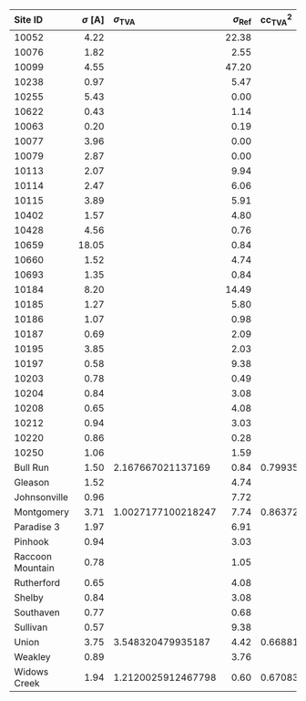 | Site ID          |   $\sigma$ [A] | $\sigma_\text{TVA}$   |   $\sigma_\text{Ref}$ | $\text{cc}^2_\text{TVA}$   |   $\text{cc}^2_\text{Ref}$ | $\text{pe}_\text{TVA}$   | $\text{pe}_\text{Ref}$   |
|:-----------------|---------------:|:----------------------|----------------------:|:---------------------------|---------------------------:|:-------------------------|:-------------------------|
| 10052            |           4.22 |                       |                 22.38 |                            |                       0.45 |                          | -21.061227080508655      |
| 10076            |           1.82 |                       |                  2.55 |                            |                       0.25 |                          | -1.0111284424054992      |
| 10099            |           4.55 |                       |                 47.20 |                            |                       0.49 |                          |                          |
| 10238            |           0.97 |                       |                  5.47 |                            |                       0.04 |                          | -33.68087829909505       |
| 10255            |           5.43 |                       |                  0.00 |                            |                     nan    |                          | -0.013628815738359723    |
| 10622            |           0.43 |                       |                  1.14 |                            |                       0.19 |                          |                          |
| 10063            |           0.20 |                       |                  0.19 |                            |                       0.57 |                          | 0.5302365076704099       |
| 10077            |           3.96 |                       |                  0.00 |                            |                     nan    |                          | -0.13684383861833416     |
| 10079            |           2.87 |                       |                  0.00 |                            |                     nan    |                          | -0.00015113029304281156  |
| 10113            |           2.07 |                       |                  9.94 |                            |                       0.54 |                          | -16.550057067965934      |
| 10114            |           2.47 |                       |                  6.06 |                            |                       0.33 |                          | -3.9436681168204206      |
| 10115            |           3.89 |                       |                  5.91 |                            |                       0.69 |                          | 0.18270237012236012      |
| 10402            |           1.57 |                       |                  4.80 |                            |                       0.00 |                          | -9.380738053887013       |
| 10428            |           4.56 |                       |                  0.76 |                            |                       0.41 |                          | 0.18653709129893392      |
| 10659            |          18.05 |                       |                  0.84 |                            |                       0.08 |                          | -0.0734028946092331      |
| 10660            |           1.52 |                       |                  4.74 |                            |                       0.07 |                          | -8.091951167234779       |
| 10693            |           1.35 |                       |                  0.84 |                            |                       0.16 |                          | 0.09996561437346252      |
| 10184            |           8.20 |                       |                 14.49 |                            |                       0.37 |                          | -0.9736077134034635      |
| 10185            |           1.27 |                       |                  5.80 |                            |                       0.45 |                          | -14.658969156972825      |
| 10186            |           1.07 |                       |                  0.98 |                            |                       0.06 |                          | -0.4133617590780252      |
| 10187            |           0.69 |                       |                  2.09 |                            |                       0.28 |                          | -6.035197083484998       |
| 10195            |           3.85 |                       |                  2.03 |                            |                       0.35 |                          | 0.347762524273978        |
| 10197            |           0.58 |                       |                  9.38 |                            |                       0.15 |                          | -253.05016942435321      |
| 10203            |           0.78 |                       |                  0.49 |                            |                       0.10 |                          | 0.01140469559707713      |
| 10204            |           0.84 |                       |                  3.08 |                            |                       0.03 |                          | -12.202316939717223      |
| 10208            |           0.65 |                       |                  4.08 |                            |                       0.17 |                          | -33.96308072406924       |
| 10212            |           0.94 |                       |                  3.03 |                            |                       0.01 |                          | -9.827564119491411       |
| 10220            |           0.86 |                       |                  0.28 |                            |                       0.20 |                          | 0.18659455216570575      |
| 10250            |           1.06 |                       |                  1.59 |                            |                       0.39 |                          | -0.6109812870782394      |
| Bull Run         |           1.50 | 2.167667021137169     |                  0.84 | 0.7993593582951024         |                       0.24 | 0.4979446148375305       | 0.2358225860903932       |
| Gleason          |           1.52 |                       |                  4.74 |                            |                       0.07 |                          | -8.099652545092686       |
| Johnsonville     |           0.96 |                       |                  7.72 |                            |                       0.36 |                          | -55.03356590109437       |
| Montgomery       |           3.71 | 1.0027177100218247    |                  7.74 | 0.863724375276084          |                       0.07 | 0.42977244982074947      | -3.2698636319542977      |
| Paradise 3       |           1.97 |                       |                  6.91 |                            |                       0.23 |                          | -8.911543127490441       |
| Pinhook          |           0.94 |                       |                  3.03 |                            |                       0.01 |                          | -9.85035095007735        |
| Raccoon Mountain |           0.78 |                       |                  1.05 |                            |                       0.54 |                          | 0.17831426390993776      |
| Rutherford       |           0.65 |                       |                  4.08 |                            |                       0.17 |                          | -34.08266612196812       |
| Shelby           |           0.84 |                       |                  3.08 |                            |                       0.03 |                          | -12.235893806727953      |
| Southaven        |           0.77 |                       |                  0.68 |                            |                       0.26 |                          | 0.10831716733895103      |
| Sullivan         |           0.57 |                       |                  9.38 |                            |                       0.15 |                          | -254.1218409444743       |
| Union            |           3.75 | 3.548320479935187     |                  4.42 | 0.6688167867134012         |                       0.36 | 0.6515124393831354       | 0.034811621149010596     |
| Weakley          |           0.89 |                       |                  3.76 |                            |                       0.01 |                          | -16.895265392366458      |
| Widows Creek     |           1.94 | 1.2120025912467798    |                  0.60 | 0.670832441933875          |                       0.34 | 0.6314761660179607       | 0.2655556390927486       |